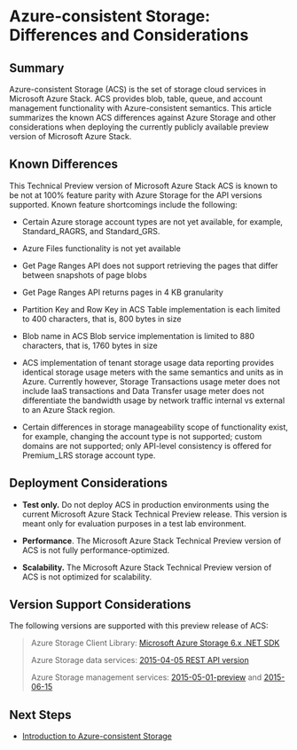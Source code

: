 
<properties
	pageTitle="Azure-consistent Storage: Differences and Considerations | Microsoft Azure"
	description="Understand the differences against Azure Storage and other ACS deployment considerations."
	services="azure-stack"
	documentationCenter=""
	authors="MChadalapaka"
	manager="siroy"
	editor=""/>

<tags
	ms.service="azure-stack"
	ms.workload="na"
	ms.tgt_pltfrm="na"
	ms.devlang="na"
	ms.topic="get-started-article"
	ms.date="08/17/2016"
	ms.author="mchad"/>

# Azure-consistent Storage: Differences and Considerations

## Summary

Azure-consistent Storage (ACS) is the set of storage cloud services in
Microsoft Azure Stack. ACS provides blob, table, queue, and account
management functionality with Azure-consistent semantics. This article
summarizes the known ACS differences against Azure Storage and other
considerations when deploying the currently publicly available preview
version of Microsoft Azure Stack.

<span id="Concepts" class="anchor"><span id="_Toc386544169" class="anchor"><span id="_Toc389466742" class="anchor"><span id="_Ref428966996" class="anchor"><span id="_Toc433223853" class="anchor"></span></span></span></span></span>
## Known Differences

This Technical Preview version of Microsoft Azure Stack ACS is known to
be not at 100% feature parity with Azure Storage for the API
versions supported. Known feature shortcomings include the following:

-   Certain Azure storage account types are not yet available, for example,
    Standard\_RAGRS, and Standard\_GRS.

-   Azure Files functionality is not yet available

-   Get Page Ranges API does not support retrieving the pages that
    differ between snapshots of page blobs

-   Get Page Ranges API returns pages in 4 KB granularity

-   Partition Key and Row Key in ACS Table implementation is each
    limited to 400 characters, that is, 800 bytes in size

-   Blob name in ACS Blob service implementation is limited to 880
    characters, that is, 1760 bytes in size

-   ACS implementation of tenant storage usage data reporting provides
    identical storage usage meters with the same semantics and units as
    in Azure. Currently however, Storage Transactions usage meter
    does not include IaaS transactions and Data Transfer usage meter
    does not differentiate the bandwidth usage by network traffic
    internal vs external to an Azure Stack region.

-   Certain differences in storage manageability scope of functionality
    exist, for example, changing the account type is not supported; custom
    domains are not supported; only API-level consistency is offered for
    Premium\_LRS storage account type.

## Deployment Considerations

-   **Test only.** Do not deploy ACS in production environments
    using the current Microsoft Azure Stack Technical Preview release.
    This version is meant only for evaluation purposes in a test
    lab environment.

-   **Performance**. The Microsoft Azure Stack Technical Preview version
    of ACS is not fully performance-optimized.

-   **Scalability.** The Microsoft Azure Stack Technical Preview version
    of ACS is not optimized for scalability.

## Version Support Considerations

The following versions are supported with this preview release of ACS:

> Azure Storage Client Library: [Microsoft Azure Storage 6.x .NET
> SDK](http://www.nuget.org/packages/WindowsAzure.Storage/6.2.0)
>
> Azure Storage data services: [2015-04-05 REST API
> version](https://msdn.microsoft.com/en-us/library/azure/mt705637.aspx)
>
> Azure Storage management services:
> [2015-05-01-preview](https://msdn.microsoft.com/en-us/library/azure/mt163683.aspx)
> and
> [2015-06-15](https://microsoft.sharepoint.com/teams/AzureStack/Azure%20Stack%20Shared/Customer/msdn.microsoft.com/en-us/library/azure/mt163683.aspx)

## Next Steps

-   [Introduction to Azure-consistent Storage](azure-stack-architecture.md)
